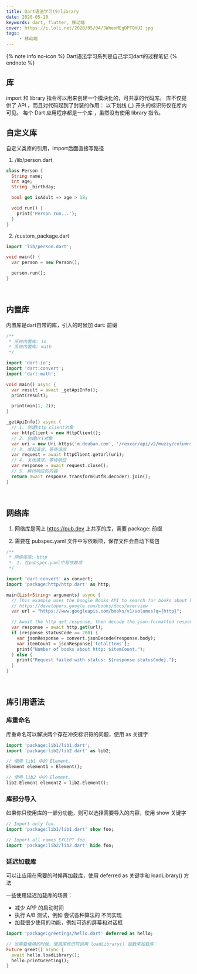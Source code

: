 ```yaml
---
title: Dart语法学习(9)library
date: 2020-05-10
keywords: dart, flutter, 移动端
cover: https://i.loli.net/2020/05/04/JWhexMEgDPTQHUI.jpg
tags:
     - 移动端
---
```



{% note info no-icon %}
Dart语法学习系列是自己学习dart的过程笔记
{% endnote %}

## 库

import 和 library 指令可以用来创建一个模块化的，可共享的代码库。 库不仅提供了 API ，而且对代码起到了封装的作用： 以下划线 (_) 开头的标识符仅在库内可见。 每个 Dart 应用程序都是一个库 ，虽然没有使用 library 指令。
<br />


## 自定义库

自定义类库的引用，import后面直接写路径

1. /lib/person.dart

  ```dart
  class Person {
    String name;
    int age;
    String _birthday;

    bool get isAdult => age > 18;

    void run() {
      print('Person run...');
    }
  }
  ```

2. /custom_package.dart

  ```dart
  import 'lib/person.dart';

  void main() {
    var person = new Person();

    person.run();
  }
  ```
<br />


## 内置库

内置库是dart自带的库，引入的时候加 dart: 前缀

```dart
/**
 * 系统内置库: io
 * 系统内置库: math
 */

import 'dart:io';
import 'dart:convert';
import 'dart:math';

void main() async {
  var result = await _getApiInfo();
  print(result);

  print(min(1, 2));
}

_getApiInfo() async {
  // 1. 创建http client对象
  var httpClient = new HttpClient();
  // 2. 创建Uri对象
  var uri = new Uri.https('m.douban.com', '/rexxar/api/v2/muzzy/columns/10018/items?start=0&count=3');
  // 3. 发起请求，等待请求
  var request = await httpClient.getUrl(uri);
  // 4. 关闭请求，等待响应
  var response = await request.close();
  // 5. 解码响应的内容
  return await response.transform(utf8.decoder).join();
}
```
<br />


## 网络库

1. 网络库是网上 https://pub.dev 上共享的库，需要 package: 前缀

2. 需要在 pubspec.yaml 文件中写依赖项，保存文件会自动下载包

```dart
/**
 * 网络库库: http
 *  1. 在pubspec.yaml中写依赖项
 */

import 'dart:convert' as convert;
import 'package:http/http.dart' as http;

main(List<String> arguments) async {
  // This example uses the Google Books API to search for books about http.
  // https://developers.google.com/books/docs/overview
  var url = "https://www.googleapis.com/books/v1/volumes?q={http}";

  // Await the http get response, then decode the json-formatted responce.
  var response = await http.get(url);
  if (response.statusCode == 200) {
    var jsonResponse = convert.jsonDecode(response.body);
    var itemCount = jsonResponse['totalItems'];
    print("Number of books about http: $itemCount.");
  } else {
    print("Request failed with status: ${response.statusCode}.");
  }
}
```
<br />


## 库引用语法

### 库重命名

库重命名可以解决两个存在冲突标识符的问题，使用 as 关键字

```dart
import 'package:lib1/lib1.dart';
import 'package:lib2/lib2.dart' as lib2;

// 使用 lib1 中的 Element。
Element element1 = Element();

// 使用 lib2 中的 Element。
lib2.Element element2 = lib2.Element();
```


### 库部分导入

如果你只使用库的一部分功能，则可以选择需要导入的内容，使用 show 关键字

```dart
// Import only foo.
import 'package:lib1/lib1.dart' show foo;

// Import all names EXCEPT foo.
import 'package:lib2/lib2.dart' hide foo;
```

### 延迟加载库

可以让应用在需要的时候再加载库，使用  deferred as 关键字和 loadLibrary() 方法

一些使用延迟加载库的场景：
  - 减少 APP 的启动时间
  - 执行 A/B 测试，例如 尝试各种算法的 不同实现
  - 加载很少使用的功能，例如可选的屏幕和对话框

```dart
import 'package:greetings/hello.dart' deferred as hello;

// 当需要使用的时候，使用库标识符调用 loadLibrary() 函数来加载库：
Future greet() async {
  await hello.loadLibrary();
  hello.printGreeting();
}
```